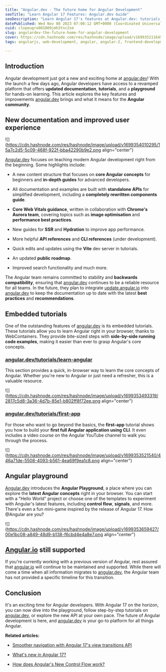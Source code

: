 ```yaml
---
title: "Angular.dev - The future home for Angular Development"
seoTitle: "Learn Angular 17 Features: Angular.dev Guide"
seoDescription: "Learn Angular 17's features at Angular.dev: tutorials, updated docs, hands-on playground. Discover control flow, SSR, signals, etc"
datePublished: Wed Nov 08 2023 07:00:12 GMT+0000 (Coordinated Universal Time)
cuid: clopeugro001009jmh3tnc2sm
slug: angulardev-the-future-home-for-angular-development
cover: https://cdn.hashnode.com/res/hashnode/image/upload/v1699352116452/fbdb7faf-bbc9-4002-89fd-f99eb7f8552d.png
tags: angularjs, web-development, angular, angular-2, frontend-development

---
```


## Introduction

Angular development just got a new and exciting home at [angular.dev](http://Angular.dev)! With the launch a few days ago, Angular developers have access to a revamped platform that offers **updated documentation**, **tutorials**, and a **playground** for hands-on learning. This article explores the key features and improvements [angular.dev](http://Angular.dev) brings and what it means for the **Angular community**.

## New documentation and improved user experience

![](https://cdn.hashnode.com/res/hashnode/image/upload/v1699354010295/15a7c2d5-5c09-468f-922f-bba42290b9e2.png align="center")

[Angular.dev](http://Angular.dev) focuses on teaching modern Angular development right from the beginning. Some highlights include:

* A new content structure that focuses on **core Angular concepts** for beginners and **in-depth guides** for advanced developers.
    
* All documentation and examples are built with **standalone APIs** for simplified development, including a **completely rewritten components guide**.
    
* **Core Web Vitals guidance**, written in collaboration with **Chrome's Aurora team**, covering topics such as **image optimisation** and **performance best practices**.
    
* New guides for **SSR** and **Hydration** to improve app performance.
    
* More helpful **API references** and **CLI references** (under development).
    
* Quick edits and updates using the **Vite** dev server in tutorials.
    
* An updated **public roadmap**.
    
* Improved search functionality and much more.
    

The Angular team remains committed to stability and **backwards compatibility**, ensuring that [angular.dev](http://Angular.dev) continues to be a reliable resource for all teams. In the future, they plan to integrate [update.angular.io](http://update.angular.io) into [angular.dev](http://Angular.dev) to keep the documentation up to date with the latest **best practices** and **recommendations**.

## **Embedded tutorials**

One of the outstanding features of [angular.dev](http://Angular.dev) is its embedded tutorials. These tutorials allow you to learn Angular right in your browser, thanks to WebContainers. They provide bite-sized steps with **side-by-side running code examples**, making it easier than ever to grasp Angular's core concepts.

### [**angular.dev/tutorials/learn-angular**](http://Angular.dev/tutorials/learn-angular)

This section provides a quick, in-browser way to learn the core concepts of Angular. Whether you're new to Angular or just need a refresher, this is a valuable resource.

![](https://cdn.hashnode.com/res/hashnode/image/upload/v1699353493319/2817c5d8-3a36-4d7b-85e1-b802ff8f72ee.png align="center")

### [**angular.dev/tutorials/first-app**](http://Angular.dev/tutorials/first-app)

For those who want to go beyond the basics, the **first-app** tutorial shows you how to build your **first full Angular application using CLI**. It even includes a video course on the Angular YouTube channel to walk you through the process.

![](https://cdn.hashnode.com/res/hashnode/image/upload/v1699353521540/446a71de-5508-4093-b561-4ea69f9ea1c8.png align="center")

## **Angular playground**

[Angular.dev](http://Angular.dev) introduces the **Angular Playground**, a place where you can explore the **latest Angular concepts** right in your browser. You can start with a "Hello World" project or choose one of the templates to experiment with Angular's latest features, including **control flow**, **signals**, and more. There's even a fun mini-game inspired by the release of Angular 17. How @Angular are you?

![](https://cdn.hashnode.com/res/hashnode/image/upload/v1699353659427/00e1bc08-a849-48d9-b138-f6cbd4e4a8e7.png align="center")

## [**Angular.io**](http://Angular.io) **still supported**

If you're currently working with a previous version of Angular, rest assured that [angular.io](http://Angular.io) will continue to be maintained and supported. While there will come a time when all information migrates to [angular.dev](http://Angular.dev), the Angular team has not provided a specific timeline for this transition.

## Conclusion

It's an exciting time for Angular developers. With Angular 17 on the horizon, you can now dive into the playground, follow step-by-step tutorials on [angular.dev](http://Angular.dev), or explore the new API at your own pace. The future of Angular development is here, and [angular.dev](http://Angular.dev) is your go-to platform for all things Angular.

**Related articles:**

* [Smoother navigation with Angular 17's view transitions API](https://rubenperegrina.com/smoother-navigation-with-angular-17s-view-transitions-api)
    
* [What's new in Angular 17?](https://rubenperegrina.com/whats-new-in-angular-17)
    
* [How does Angular's New Control Flow work?](https://rubenperegrina.com/how-does-angulars-new-control-flow-work)
